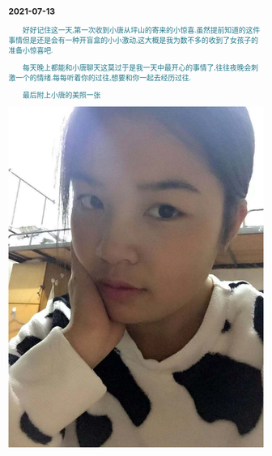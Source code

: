 ### 2021-07-13

  <p style="text-indent:2em; color: #25798a; font-family: Brush Script MT, Brush Script Std, cursive">
    好好记住这一天,第一次收到小唐从坪山的寄来的小惊喜.虽然提前知道的这件事情但是还是会有一种开盲盒的小小激动,这大概是我为数不多的收到了女孩子的准备小惊喜吧.
  </p>

  <p style="text-indent:2em; color: #25798a; font-family: Brush Script MT, Brush Script Std, cursive">
    每天晚上都能和小唐聊天这莫过于是我一天中最开心的事情了,往往夜晚会刺激一个的情绪.每每听着你的过往,想要和你一起去经历过往.
  </p>



  <p style="text-indent:2em; color: #25798a; font-family: Brush Script MT, Brush Script Std, cursive">
    最后附上小唐的美照一张
  </p>

  <img src="../mollyImage/mollyB.jpg"/>